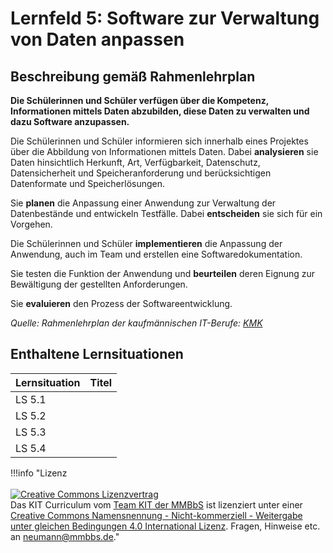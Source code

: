 # Lernfeld 5: Software zur Verwaltung von Daten anpassen

## Beschreibung gemäß Rahmenlehrplan

**Die Schülerinnen und Schüler verfügen über die Kompetenz, Informationen mittels Daten abzubilden, diese Daten zu verwalten und dazu Software anzupassen.**

Die Schülerinnen und Schüler informieren sich innerhalb eines Projektes über die Abbildung von Informationen mittels Daten. Dabei **analysieren** sie Daten hinsichtlich Herkunft, Art, Verfügbarkeit, Datenschutz, Datensicherheit und Speicheranforderung und berücksichtigen Datenformate und Speicherlösungen.

Sie **planen** die Anpassung einer Anwendung zur Verwaltung der Datenbestände und entwickeln Testfälle. Dabei **entscheiden** sie sich für ein Vorgehen.

Die Schülerinnen und Schüler **implementieren** die Anpassung der Anwendung, auch im Team und erstellen eine Softwaredokumentation.

Sie testen die Funktion der Anwendung und **beurteilen** deren Eignung zur Bewältigung der
gestellten Anforderungen.

Sie **evaluieren** den Prozess der Softwareentwicklung.

*Quelle: Rahmenlehrplan der kaufmännischen IT-Berufe: [KMK](https://www.kmk.org/fileadmin/Dateien/pdf/Bildung/BeruflicheBildung/rlp/Kaufleute_fuer_Digitalisierungsmanagement_19-12-13_EL.pdf)*

## Enthaltene Lernsituationen

| Lernsituation | Titel |
| :--- | :--- |
| LS 5.1 |  |
| LS 5.2 |  |
| LS 5.3 |  |
| LS 5.4 |  |

!!!info "Lizenz<br><br><a rel="license" href="http://creativecommons.org/licenses/by-nc-sa/4.0/"><img alt="Creative Commons Lizenzvertrag" style="border-width:0" src="https://i.creativecommons.org/l/by-nc-sa/4.0/88x31.png" /></a><br /><span xmlns:dct="http://purl.org/dc/terms/" property="dct:title">Das KIT Curriculum</span> vom <a xmlns:cc="http://creativecommons.org/ns#" href="https://herr-nm.github.io/KIT-Curriculum/" property="cc:attributionName" rel="cc:attributionURL">Team KIT der MMBbS</a> ist lizenziert unter einer <a rel="license" href="http://creativecommons.org/licenses/by-nc-sa/4.0/">Creative Commons Namensnennung - Nicht-kommerziell - Weitergabe unter gleichen Bedingungen 4.0 International Lizenz</a>. Fragen, Hinweise etc. an neumann@mmbbs.de."